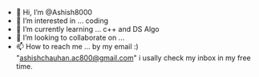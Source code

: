 - 👋 Hi, I’m @Ashish8000
- 👀 I’m interested in ... coding
- 🌱 I’m currently learning ... c++ and DS Algo
- 💞️ I’m looking to collaborate on ... 
- 📫 How to reach me ... by my email :) "ashishchauhan.ac800@gmail.com" i usally check my inbox in my free time.

<!---
Ashish8000/Ashish8000 is a ✨ special ✨ repository because its `README.md` (this file) appears on your GitHub profile.
You can click the Preview link to take a look at your changes.
--->
